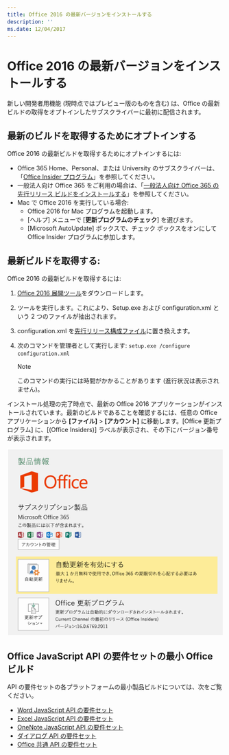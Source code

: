 ```yaml
---
title: Office 2016 の最新バージョンをインストールする
description: ''
ms.date: 12/04/2017
---
```


# <a name="install-the-latest-version-of-office-2016"></a>Office 2016 の最新バージョンをインストールする

新しい開発者用機能 (現時点ではプレビュー版のものを含む) は、Office の最新ビルドの取得をオプトインしたサブスクライバーに最初に配信されます。 

## <a name="opt-in-to-getting-the-latest-builds"></a>最新のビルドを取得するためにオプトインする

Office 2016 の最新ビルドを取得するためにオプトインするには: 

- Office 365 Home、Personal、または University のサブスクライバーは、「[Office Insider プログラム](https://products.office.com/en-us/office-insider)」を参照してください。
- 一般法人向け Office 365 をご利用の場合は、「[一般法人向け Office 365 の先行リリース ビルドをインストールする](https://support.office.com/ja-jp/article/Install-the-First-Release-build-for-Office-365-for-business-customers-4dd8ba40-73c0-4468-b778-c7b744d03ead?ui=en-US&rs=en-US&ad=US)」を参照してください。
- Mac で Office 2016 を実行している場合:
    - Office 2016 for Mac プログラムを起動します。
    - [ヘルプ] メニューで [**更新プログラムのチェック**] を選びます。
    - [Microsoft AutoUpdate] ボックスで、チェック ボックスをオンにして Office Insider プログラムに参加します。 

## <a name="get-the-latest-build"></a>最新ビルドを取得する:

Office 2016 の最新ビルドを取得するには: 

1. [Office 2016 展開ツール](https://www.microsoft.com/en-us/download/details.aspx?id=49117)をダウンロードします。 
2. ツールを実行します。これにより、Setup.exe および configuration.xml という 2 つのファイルが抽出されます。
3. configuration.xml を[先行リリース構成ファイル](https://raw.githubusercontent.com/OfficeDev/Office-Add-in-Commands-Samples/master/Tools/FirstReleaseConfig/configuration.xml)に置き換えます。
4. 次のコマンドを管理者として実行します: `setup.exe /configure configuration.xml` 

    > [!NOTE]
    > このコマンドの実行には時間がかかることがあります (進行状況は表示されません)。

インストール処理の完了時点で、最新の Office 2016 アプリケーションがインストールされています。最新のビルドであることを確認するには、任意の Office アプリケーションから **[ファイル]**  >  **[アカウント]** に移動します。[Office 更新プログラム] に、[(Office Insiders)] ラベルが表示され、その下にバージョン番号が表示されます。

![Office Insiders のラベルと製品情報を示すスクリーンショット](../images/office-insiders.png)

## <a name="minimum-office-builds-for-office-javascript-api-requirement-sets"></a>Office JavaScript API の要件セットの最小 Office ビルド

API の要件セットの各プラットフォームの最小製品ビルドについては、次をご覧ください。

- [Word JavaScript API の要件セット](https://dev.office.com/reference/add-ins/requirement-sets/word-api-requirement-sets)
- [Excel JavaScript API の要件セット](https://dev.office.com/reference/add-ins/requirement-sets/excel-api-requirement-sets)
- [OneNote JavaScript API の要件セット](https://dev.office.com/reference/add-ins/requirement-sets/onenote-api-requirement-sets)
- [ダイアログ API の要件セット](https://dev.office.com/reference/add-ins/requirement-sets/dialog-api-requirement-sets)
- [Office 共通 API の要件セット](https://dev.office.com/reference/add-ins/requirement-sets/office-add-in-requirement-sets)
